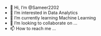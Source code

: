 - 👋 Hi, I’m @Sameer2202
- 👀 I’m interested in Data Analytics
- 🌱 I’m currently learning Machine Learning
- 💞️ I’m looking to collaborate on ...
- 📫 How to reach me ...

<!---
Sameer2202/Sameer2202 is a ✨ special ✨ repository because its `README.md` (this file) appears on your GitHub profile.
You can click the Preview link to take a look at your changes.
--->
